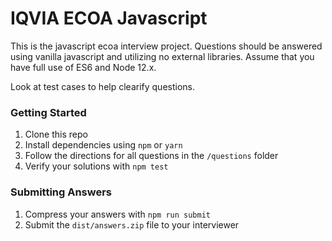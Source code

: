 # IQVIA ECOA Javascript
This is the javascript ecoa interview project.  Questions should be answered using vanilla javascript and utilizing no external libraries.  Assume that you have full use of ES6 and Node 12.x.

Look at test cases to help clearify questions.

### Getting Started

 1. Clone this repo
 2. Install dependencies using `npm` or `yarn`
 3. Follow the directions for all questions in the `/questions` folder
 4. Verify your solutions with `npm test`

### Submitting Answers

  1. Compress your answers with `npm run submit`
  2. Submit the `dist/answers.zip` file to your interviewer
